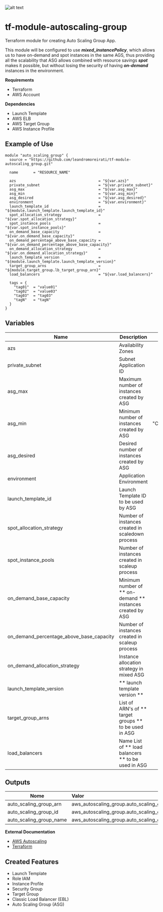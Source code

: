 ![alt text](https://www.terraform.io/assets/images/logo-hashicorp-3f10732f.svg)

# **tf-module-autoscaling-group**

Terraform module for creating Auto Scaling Group App.

This module will be configured to use ***mixed_instancePolicy***, which allows us to have on-demand and spot instances in the same AGS, thus providing all the scalability that ASG allows combined with resource savings ***spot*** makes it possible, but without losing the security of having ***on-demand*** instances in the environment.

 **Requirements**
 - Terraform
 - AWS Account

 **Dependencies**
 - Launch Template
 - AWS ELB
 - AWS Target Group
 - AWS Instance Profile

 **Example of Use**
 ------
```
module "auto_scaling_group" {
  source = "https://github.com/leandromoreirati/tf-module-autoscaling_group.git"

  name       = "RESOURCE_NAME"

  azs                                      = "${var.azs}"
  private_subnet                           = "${var.private_subnet}"
  asg_max                                  = "${var.asg_max}"
  asg_min                                  = "${var.asg_min}"
  asg_desired                              = "${var.asg_desired}"
  environment                              = "${var.environment}"
  launch_template_id                       = "${module.launch_template.launch_template_id}" 
  spot_allocation_strategy                 = "${var.spot_allocation_strategy}"
  spot_instance_pools                      = "${var.spot_instance_pools}"
  on_demand_base_capacity                  = "${var.on_demand_base_capacity}"
  on_demand_percentage_above_base_capacity = "${var.on_demand_percentage_above_base_capacity}"
  on_demand_allocation_strategy            = "${var.on_demand_allocation_strategy}"
  launch_template_version                  = "${module.launch_template.launch_template_version}"
  target_group_arns                        = "${module.target_group.lb_target_group_arn}"
  load_balancers                           = "${var.load_balancers}"

  tags = {
    "tag01"  = "value01"
    "tag02"  = "value03"
    "tag03"  = "tag03"
    "tagN"   = "tagN"
  }
}

```
 **Variables**
 ------
 |          Name                             |                     Description                           |      Default     |
 | ------------------------------------------|-----------------------------------------------------------|:----------------:|
 |  azs                                      | Availability Zones                                        |     ""           |
 |  private_subnet                           | Subnet Application ID                                     |     ""           |
 |  asg_max                                  | Maximum number of instances created by ASG                |     ""           |
 |  asg_min                                  | Minimum number of instances created by ASG                |"ChangeInCapacity"|
 |  asg_desired                              | Desired number of instances created by ASG                |     ""           |
 |  environment                              | Application Environment                                   |   false          |
 |  launch_template_id                       | Launch Template ID to be used by ASG                      |     ""           |
 |  spot_allocation_strategy                 | Number of instances created in scaledown process          |     ""           |
 |  spot_instance_pools                      | Number of instances created in scaleup process            |     ""           |
 |  on_demand_base_capacity                  | Minimum number of ** on-demand ** instances created by ASG|     "0"          |
 |  on_demand_percentage_above_base_capacity | Number of instances created in scaleup process            |     "100"        |
 |  on_demand_allocation_strategy            | Instance allocation strategy in mixed ASG                 |  "prioritized"   |
 |  launch_template_version                  | ** launch template version **                             |     ""           |
 |  target_group_arns                        | List of ARN's of ** target groups ** to be used in ASG    |     ""           |
 |  load_balancers                           | Name List of ** load balancers ** to be used in ASG       |     ""           |

 **Outputs**
 ------
 |              Nome       |                              Valor            |
 | ------------------------|:----------------------------------------------|
 | auto_scaling_group_arn  | aws_autoscaling_group.auto_scaling_group.arn  |
 | auto_scaling_group_id   | aws_autoscaling_group.auto_scaling_group.id   |
 | auto_scaling_group_name | aws_autoscaling_group.auto_scaling_group.name |

 **External Documentation**
 - [AWS Autoscaling](https://docs.aws.amazon.com/pt_br/autoscaling/ec2/userguide/what-is-amazon-ec2-auto-scaling.html)
 - [Terraform](https://www.terraform.io/docs/providers/aws/r/autoscaling_group.html)

 **Created Features**
 ------
 - Launch Template
 - Role IAM
 - Instance Profile
 - Security Group
 - Target Group
 - Classic Load Balancer (EBL)
 - Auto Scaling Group (ASG)